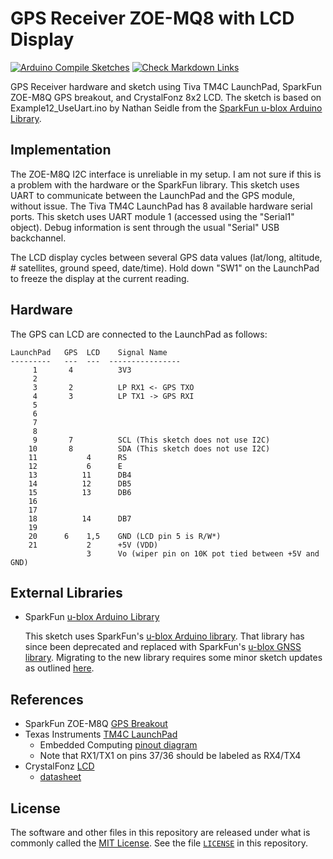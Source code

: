 # GPS Receiver ZOE-MQ8 with LCD Display

[![Arduino Compile Sketches](https://github.com/Andy4495/GPS-Breakout-with-LCD/actions/workflows/arduino-compile-sketches.yml/badge.svg)](https://github.com/Andy4495/GPS-Breakout-with-LCD/actions/workflows/arduino-compile-sketches.yml)
[![Check Markdown Links](https://github.com/Andy4495/GPS-Breakout-with-LCD/actions/workflows/CheckMarkdownLinks.yml/badge.svg)](https://github.com/Andy4495/GPS-Breakout-with-LCD/actions/workflows/CheckMarkdownLinks.yml)

GPS Receiver hardware and sketch using Tiva TM4C LaunchPad, SparkFun ZOE-M8Q GPS breakout, and CrystalFonz 8x2 LCD. The sketch is based on Example12_UseUart.ino by Nathan Seidle from the [SparkFun u-blox Arduino Library][6].

## Implementation

The ZOE-M8Q I2C interface is unreliable in my setup. I am not sure if this is a problem with the    hardware or the SparkFun library. This sketch uses UART to communicate between the LaunchPad and the GPS module, without issue.
The Tiva TM4C LaunchPad has 8 available hardware serial ports. This sketch uses UART module 1 (accessed using the "Serial1" object). Debug information is sent through the usual "Serial" USB backchannel.

The LCD display cycles between several GPS data values (lat/long, altitude, # satellites, ground speed, date/time). Hold down "SW1" on the LaunchPad to freeze the display at the current reading.

## Hardware

The GPS can LCD are connected to the LaunchPad as follows:

```text
LaunchPad   GPS  LCD    Signal Name
---------   ---  ---  ----------------
     1       4          3V3
     2       
     3       2          LP RX1 <- GPS TXO
     4       3          LP TX1 -> GPS RXI
     5
     6
     7
     8
     9       7          SCL (This sketch does not use I2C)
    10       8          SDA (This sketch does not use I2C)
    11           4      RS
    12           6      E
    13          11      DB4
    14          12      DB5
    15          13      DB6
    16
    17
    18          14      DB7
    19
    20      6    1,5    GND (LCD pin 5 is R/W*)
    21           2      +5V (VDD)
                 3      Vo (wiper pin on 10K pot tied between +5V and GND)
```

## External Libraries

- SparkFun [u-blox Arduino Library][6]

  This sketch uses SparkFun's [u-blox Arduino library][6]. That library has since been deprecated and replaced with SparkFun's [u-blox GNSS library][7]. Migrating to the new library requires some minor sketch updates as outlined [here][8].

## References

- SparkFun ZOE-M8Q [GPS Breakout][1]
- Texas Instruments [TM4C LaunchPad][2]
  - Embedded Computing [pinout diagram][5]
  - Note that RX1/TX1 on pins 37/36 should be labeled as RX4/TX4
- CrystalFonz [LCD][3]
  - [datasheet][4]

## License

The software and other files in this repository are released under what is commonly called the [MIT License][100]. See the file [`LICENSE`][101] in this repository.

[1]:https://www.sparkfun.com/products/15193
[2]:https://www.ti.com/tool/EK-TM4C123GXL
[3]:https://www.crystalfontz.com/product/cfah0802anygjt-display-module-text-8x2
[4]:https://www.crystalfontz.com/products/document/891/CFAH0802A-NYG-JTDatasheet.pdf
[5]:https://embeddedcomputing.weebly.com/launchpad-stellaris-lm4f120-pins-maps.html
[6]:https://github.com/sparkfun/SparkFun_Ublox_Arduino_Library
[7]:https://github.com/sparkfun/SparkFun_u-blox_GNSS_Arduino_Library
[8]:https://github.com/sparkfun/SparkFun_u-blox_GNSS_Arduino_Library#migrating-to-v20
[100]: https://choosealicense.com/licenses/mit/
[101]: ./LICENSE
[//]: # ([200]: https://github.com/Andy4495/GPS-Breakout-with-LCD)

